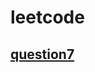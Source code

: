 # leetcode
## [question7](https://github.com/ceoicac/leetcode/blob/master/src/question7/Solution.java)
